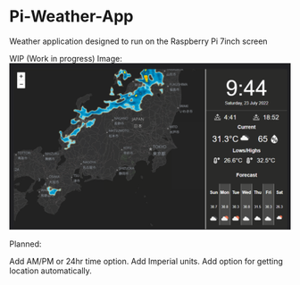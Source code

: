# Pi-Weather-App
Weather application designed to run on the Raspberry Pi 7inch screen



WIP (Work in progress) Image:
![WIP image of the Pi-Weather-App](https://github.com/TRobboJ/Pi-Weather-App/blob/main/public/github/wip-view.png?raw=true)

Planned:

Add AM/PM or 24hr time option.
Add Imperial units.
Add option for getting location automatically.